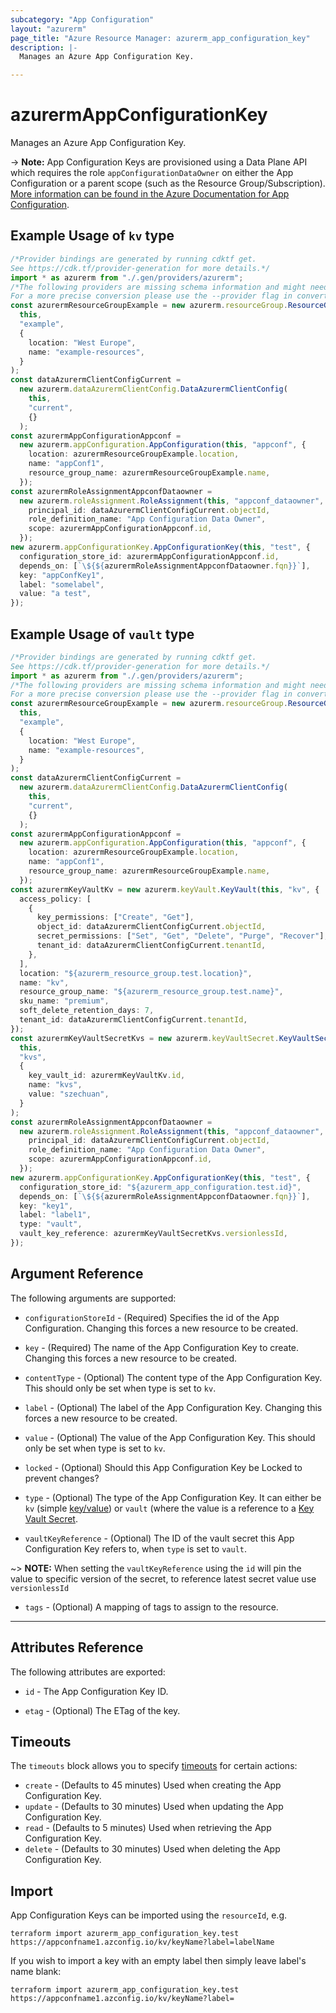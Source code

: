 ```yaml
---
subcategory: "App Configuration"
layout: "azurerm"
page_title: "Azure Resource Manager: azurerm_app_configuration_key"
description: |-
  Manages an Azure App Configuration Key.

---
```


# azurermAppConfigurationKey

Manages an Azure App Configuration Key.

\-> **Note:** App Configuration Keys are provisioned using a Data Plane API which requires the role `appConfigurationDataOwner` on either the App Configuration or a parent scope (such as the Resource Group/Subscription). [More information can be found in the Azure Documentation for App Configuration](https://docs.microsoft.com/azure/azure-app-configuration/concept-enable-rbac#azure-built-in-roles-for-azure-app-configuration).

## Example Usage of `kv` type

```typescript
/*Provider bindings are generated by running cdktf get.
See https://cdk.tf/provider-generation for more details.*/
import * as azurerm from "./.gen/providers/azurerm";
/*The following providers are missing schema information and might need manual adjustments to synthesize correctly: azurerm.
For a more precise conversion please use the --provider flag in convert.*/
const azurermResourceGroupExample = new azurerm.resourceGroup.ResourceGroup(
  this,
  "example",
  {
    location: "West Europe",
    name: "example-resources",
  }
);
const dataAzurermClientConfigCurrent =
  new azurerm.dataAzurermClientConfig.DataAzurermClientConfig(
    this,
    "current",
    {}
  );
const azurermAppConfigurationAppconf =
  new azurerm.appConfiguration.AppConfiguration(this, "appconf", {
    location: azurermResourceGroupExample.location,
    name: "appConf1",
    resource_group_name: azurermResourceGroupExample.name,
  });
const azurermRoleAssignmentAppconfDataowner =
  new azurerm.roleAssignment.RoleAssignment(this, "appconf_dataowner", {
    principal_id: dataAzurermClientConfigCurrent.objectId,
    role_definition_name: "App Configuration Data Owner",
    scope: azurermAppConfigurationAppconf.id,
  });
new azurerm.appConfigurationKey.AppConfigurationKey(this, "test", {
  configuration_store_id: azurermAppConfigurationAppconf.id,
  depends_on: [`\${${azurermRoleAssignmentAppconfDataowner.fqn}}`],
  key: "appConfKey1",
  label: "somelabel",
  value: "a test",
});

```

## Example Usage of `vault` type

```typescript
/*Provider bindings are generated by running cdktf get.
See https://cdk.tf/provider-generation for more details.*/
import * as azurerm from "./.gen/providers/azurerm";
/*The following providers are missing schema information and might need manual adjustments to synthesize correctly: azurerm.
For a more precise conversion please use the --provider flag in convert.*/
const azurermResourceGroupExample = new azurerm.resourceGroup.ResourceGroup(
  this,
  "example",
  {
    location: "West Europe",
    name: "example-resources",
  }
);
const dataAzurermClientConfigCurrent =
  new azurerm.dataAzurermClientConfig.DataAzurermClientConfig(
    this,
    "current",
    {}
  );
const azurermAppConfigurationAppconf =
  new azurerm.appConfiguration.AppConfiguration(this, "appconf", {
    location: azurermResourceGroupExample.location,
    name: "appConf1",
    resource_group_name: azurermResourceGroupExample.name,
  });
const azurermKeyVaultKv = new azurerm.keyVault.KeyVault(this, "kv", {
  access_policy: [
    {
      key_permissions: ["Create", "Get"],
      object_id: dataAzurermClientConfigCurrent.objectId,
      secret_permissions: ["Set", "Get", "Delete", "Purge", "Recover"],
      tenant_id: dataAzurermClientConfigCurrent.tenantId,
    },
  ],
  location: "${azurerm_resource_group.test.location}",
  name: "kv",
  resource_group_name: "${azurerm_resource_group.test.name}",
  sku_name: "premium",
  soft_delete_retention_days: 7,
  tenant_id: dataAzurermClientConfigCurrent.tenantId,
});
const azurermKeyVaultSecretKvs = new azurerm.keyVaultSecret.KeyVaultSecret(
  this,
  "kvs",
  {
    key_vault_id: azurermKeyVaultKv.id,
    name: "kvs",
    value: "szechuan",
  }
);
const azurermRoleAssignmentAppconfDataowner =
  new azurerm.roleAssignment.RoleAssignment(this, "appconf_dataowner", {
    principal_id: dataAzurermClientConfigCurrent.objectId,
    role_definition_name: "App Configuration Data Owner",
    scope: azurermAppConfigurationAppconf.id,
  });
new azurerm.appConfigurationKey.AppConfigurationKey(this, "test", {
  configuration_store_id: "${azurerm_app_configuration.test.id}",
  depends_on: [`\${${azurermRoleAssignmentAppconfDataowner.fqn}}`],
  key: "key1",
  label: "label1",
  type: "vault",
  vault_key_reference: azurermKeyVaultSecretKvs.versionlessId,
});

```

## Argument Reference

The following arguments are supported:

*   `configurationStoreId` - (Required) Specifies the id of the App Configuration. Changing this forces a new resource to be created.

*   `key` - (Required) The name of the App Configuration Key to create. Changing this forces a new resource to be created.

*   `contentType` - (Optional) The content type of the App Configuration Key. This should only be set when type is set to `kv`.

*   `label` - (Optional) The label of the App Configuration Key. Changing this forces a new resource to be created.

*   `value` - (Optional) The value of the App Configuration Key. This should only be set when type is set to `kv`.

*   `locked` - (Optional) Should this App Configuration Key be Locked to prevent changes?

*   `type` - (Optional) The type of the App Configuration Key. It can either be `kv` (simple [key/value](https://docs.microsoft.com/azure/azure-app-configuration/concept-key-value)) or `vault` (where the value is a reference to a [Key Vault Secret](https://azure.microsoft.com/en-gb/services/key-vault/).

*   `vaultKeyReference` - (Optional) The ID of the vault secret this App Configuration Key refers to, when `type` is set to `vault`.

\~> **NOTE:** When setting the `vaultKeyReference` using the `id` will pin the value to specific version of the secret, to reference latest secret value use `versionlessId`

* `tags` - (Optional) A mapping of tags to assign to the resource.

***

## Attributes Reference

The following attributes are exported:

*   `id` - The App Configuration Key ID.

*   `etag` - (Optional) The ETag of the key.

## Timeouts

The `timeouts` block allows you to specify [timeouts](https://www.terraform.io/language/resources/syntax#operation-timeouts) for certain actions:

* `create` - (Defaults to 45 minutes) Used when creating the App Configuration Key.
* `update` - (Defaults to 30 minutes) Used when updating the App Configuration Key.
* `read` - (Defaults to 5 minutes) Used when retrieving the App Configuration Key.
* `delete` - (Defaults to 30 minutes) Used when deleting the App Configuration Key.

## Import

App Configuration Keys can be imported using the `resourceId`, e.g.

```console
terraform import azurerm_app_configuration_key.test https://appconfname1.azconfig.io/kv/keyName?label=labelName
```

If you wish to import a key with an empty label then simply leave label's name blank:

```console
terraform import azurerm_app_configuration_key.test https://appconfname1.azconfig.io/kv/keyName?label=
```
